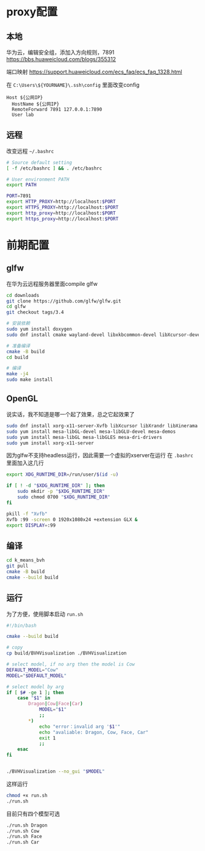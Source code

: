 # proxy配置

## 本地

华为云，编辑安全组，添加入方向规则，7891
https://bbs.huaweicloud.com/blogs/355312

端口映射
https://support.huaweicloud.com/ecs_faq/ecs_faq_1328.html

在 `C:\Users\${YOURNAME}\.ssh\config` 里面改变config

```ssh config
Host ${公网IP}
  HostName ${公网IP}
  RemoteForward 7891 127.0.0.1:7890
  User lab
```

## 远程

改变远程 `~/.bashrc`

```bash
# Source default setting
[ -f /etc/bashrc ] && . /etc/bashrc

# User environment PATH
export PATH

PORT=7891
export HTTP_PROXY=http://localhost:$PORT
export HTTPS_PROXY=http://localhost:$PORT
export http_proxy=http://localhost:$PORT
export https_proxy=http://localhost:$PORT
```

# 前期配置

## glfw

在华为云远程服务器里面compile glfw

```bash
cd downloads
git clone https://github.com/glfw/glfw.git
cd glfw
git checkout tags/3.4

# 安装依赖
sudo yum install doxygen
sudo dnf install cmake wayland-devel libxkbcommon-devel libXcursor-devel libXi-devel libXinerama-devel libXrandr-devel

# 准备编译
cmake -B build
cd build

# 编译
make -j4
sudo make install
```

## OpenGL

说实话，我不知道是哪一个起了效果，总之它起效果了

```bash
sudo dnf install xorg-x11-server-Xvfb libXcursor libXrandr libXinerama libXi
sudo yum install mesa-libGL-devel mesa-libGLU-devel mesa-demos
sudo yum install mesa-libGL mesa-libGLES mesa-dri-drivers
sudo yum install xorg-x11-server
```

因为glfw不支持headless运行，因此需要一个虚拟的xserver在运行
在 `.bashrc` 里面加入这几行

```bash
export XDG_RUNTIME_DIR=/run/user/$(id -u)

if [ ! -d "$XDG_RUNTIME_DIR" ]; then
    sudo mkdir -p "$XDG_RUNTIME_DIR"
    sudo chmod 0700 "$XDG_RUNTIME_DIR"
fi

pkill -f "Xvfb"
Xvfb :99 -screen 0 1920x1080x24 +extension GLX &
export DISPLAY=:99
```

## 编译

```bash
cd k_means_bvh
git pull
cmake -B build
cmake --build build
```

## 运行

为了方便，使用脚本启动 `run.sh`

```bash
#!/bin/bash

cmake --build build

# copy
cp build/BVHVisualization ./BVHVisualization

# select model, if no arg then the model is Cow
DEFAULT_MODEL="Cow"
MODEL="$DEFAULT_MODEL"

# select model by arg
if [ $# -ge 1 ]; then
    case "$1" in
        Dragon|Cow|Face|Car)
            MODEL="$1"
            ;;
        *)
            echo "error：invalid arg '$1'"
            echo "avaliable: Dragon, Cow, Face, Car"
            exit 1
            ;;
    esac
fi


./BVHVisualization --no_gui "$MODEL"
```

这样运行
```bash
chmod +x run.sh
./run.sh
```

目前只有四个模型可选

```bash
./run.sh Dragon
./run.sh Cow
./run.sh Face
./run.sh Car
```
